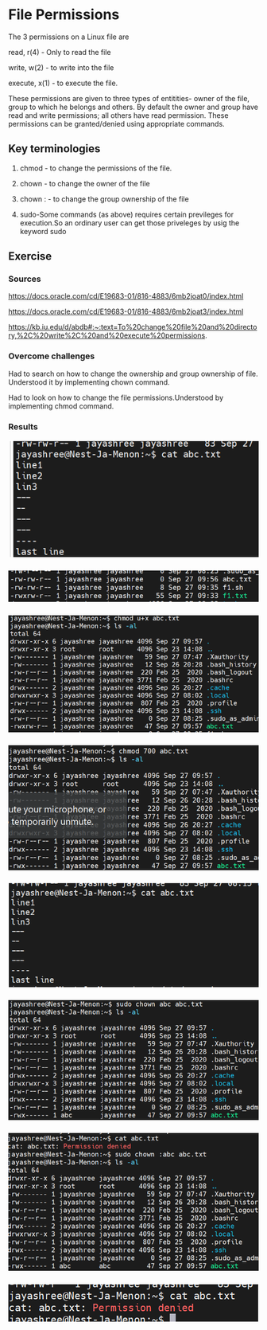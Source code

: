 #  File Permissions

The 3 permissions on a Linux file are

read, r(4) - Only to read the file

write, w(2) - to write into the file

execute, x(1) - to execute the file.

These permissions are given to three types of entitities- owner of the file, group to which he belongs and others. By default the owner and group have read and write permissions; all others have read permission. These permissions can be granted/denied using appropriate commands.

## Key terminologies

  1. chmod - to change the permissions of the file.

  2. chown <username> <filename> - to change the owner of the file

  3. chown :<ugroupnmae> <filename> - to change the group ownership of the file

  4. sudo-Some commands (as above) requires certain previleges for execution.So an ordinary user can get those priveleges by usig the keyword sudo
   
  
## Exercise
### Sources


https://docs.oracle.com/cd/E19683-01/816-4883/6mb2joat0/index.html

https://docs.oracle.com/cd/E19683-01/816-4883/6mb2joat3/index.html

https://kb.iu.edu/d/abdb#:~:text=To%20change%20file%20and%20directory,%2C%20write%2C%20and%20execute%20permissions.


### Overcome challenges

Had to search on how to change the ownership and group ownership of file. Understood it by implementing chown  command.

Had to look on how to change the file permissions.Understood by implementing chmod command.

### Results


##### ![LNX-05-01img](https://github.com/Techgrounds-Cloud-9/cloud-9-jsm-1985/blob/main/00_includes/LNX-05/LNX-05-01.PNG)


##### ![LNX-05-02img](https://github.com/Techgrounds-Cloud-9/cloud-9-jsm-1985/blob/main/00_includes/LNX-05/LNX-05-02.PNG)


##### ![LNX-05-03img](https://github.com/Techgrounds-Cloud-9/cloud-9-jsm-1985/blob/main/00_includes/LNX-05/LNX-05-03.PNG)


##### ![LNX-05-04img](https://github.com/Techgrounds-Cloud-9/cloud-9-jsm-1985/blob/main/00_includes/LNX-05/LNX-05-04.PNG)

##### ![LNX-05-05img](https://github.com/Techgrounds-Cloud-9/cloud-9-jsm-1985/blob/main/00_includes/LNX-05/LNX-05-05.PNG)

##### ![LNX-05-06img](https://github.com/Techgrounds-Cloud-9/cloud-9-jsm-1985/blob/main/00_includes/LNX-05/LNX-05-06.PNG)


##### ![LNX-05-07img](https://github.com/Techgrounds-Cloud-9/cloud-9-jsm-1985/blob/main/00_includes/LNX-05/LNX-05-07.PNG)

##### ![LNX-05-08img](https://github.com/Techgrounds-Cloud-9/cloud-9-jsm-1985/blob/main/00_includes/LNX-05/LNX-05-08.PNG)


